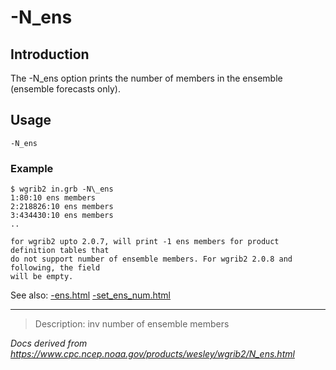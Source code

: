 # -N_ens

## Introduction

The -N_ens option prints the number of members
in the ensemble (ensemble forecasts only).

## Usage

```
-N_ens
```

### Example

```
$ wgrib2 in.grb -N\_ens
1:80:10 ens members
2:218826:10 ens members
3:434430:10 ens members
..

for wgrib2 upto 2.0.7, will print -1 ens members for product definition tables that
do not support number of ensemble members. For wgrib2 2.0.8 and following, the field
will be empty.
```

See also:
[-ens.html](ens.md)
[-set_ens_num.html](set_ens_num.md)

---

> Description: inv number of ensemble members

_Docs derived from <https://www.cpc.ncep.noaa.gov/products/wesley/wgrib2/N_ens.html>_

